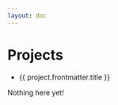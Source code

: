 ```yaml
---
layout: doc
---
```


<script setup>
  import { data as projects } from "./projects/project.data";
  import { withBase } from 'vitepress';
</script>

# Projects

<ul v-if="projects.length > 0">
  <li v-for="project of projects">
    <a :href="withBase(project.url)">{{ project.frontmatter.title }}</a>
  </li>
</ul>
<p v-else>
  Nothing here yet!
</p>
